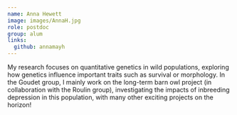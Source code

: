 ```yaml
---
name: Anna Hewett
image: images/AnnaH.jpg
role: postdoc
group: alum
links:
  github: annamayh
---
```

My research focuses on quantitative genetics in wild populations, exploring how genetics influence important traits such as survival or morphology. 
In the Goudet group, I mainly work on the long-term barn owl project (in collaboration with the Roulin group), investigating the impacts of inbreeding depression in this population, with many other exciting projects on the horizon!
